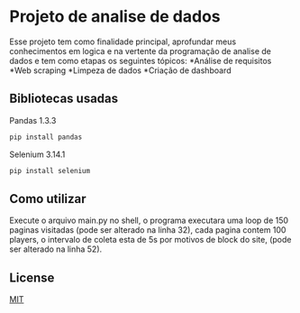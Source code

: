 # Projeto de analise de dados 

Esse projeto tem como finalidade principal, aprofundar meus conhecimentos em logica e na vertente da programação de analise de dados e tem como etapas os seguintes tópicos:
*Análise de requisitos
*Web scraping
*Limpeza de dados
*Criação de dashboard



## Bibliotecas usadas

Pandas 1.3.3
```bash
pip install pandas
```

Selenium 3.14.1
```bash
pip install selenium
```

## Como utilizar

Execute o arquivo main.py no shell, o programa executara uma loop de 150 paginas visitadas (pode ser alterado na linha 32), cada pagina contem 100 players, o intervalo de coleta esta de 5s por motivos de block do site, (pode ser alterado na linha 52).

## License
[MIT](https://choosealicense.com/licenses/mit/)